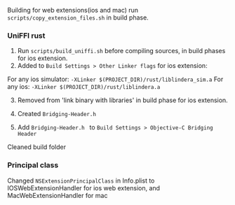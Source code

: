 Building for web extensions(ios and mac) run `scripts/copy_extension_files.sh` in build phase.

### UniFFI rust
1. Run `scripts/build_uniffi.sh` before compiling sources, in build phases for ios extension.
2. Added to `Build Settings > Other Linker flags` for ios extension:

For any ios simulator: `-XLinker $(PROJECT_DIR)/rust/liblindera_sim.a`
For any ios: `-XLinker $(PROJECT_DIR)/rust/liblindera.a`

3. Removed from 'link binary with libraries' in build phase for ios extension.

4. Created `Bridging-Header.h`

5. Add `Bridging-Header.h ` to `Build Settings > Objective-C Bridging Header`

Cleaned build folder

### Principal class

Changed `NSExtensionPrincipalClass` in Info.plist to IOSWebExtensionHandler for ios web extension, and MacWebExtensionHandler for mac